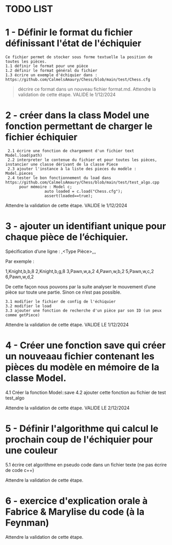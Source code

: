 # TODO LIST

# 1 - Définir le format du fichier définissant l'état de l'échiquier
    Ce fichier permet de stocker sous forme textuelle la position de toutes les pièces.
    1.1 définir le format pour une pièce 
    1.2 définir le format général du fichier
    1.3 écrire un exemple d'échiquier dans : https://github.com/CalmelsAmaury/Chess/blob/main/test/Chess.cfg

 > décrire ce format dans un nouveau fichier format.md.
Attendre la validation de cette étape. VALIDE le 1/12/2024 

# 2 - créer dans la class Model une fonction permettant de charger le fichier échiquier
     2.1 écrire une fonction de chargement d'un fichier text Model.load(path)
     2.2 interpreter le contenue du fichier et pour toutes les pièces, instancier une classe dérivant de la classe Piece
     2.3 ajouter l'instance à la liste des pieces du modèle : Model.pieces_
     2.4 tester le bon fonctionnement du load dans https://github.com/CalmelsAmaury/Chess/blob/main/test/test_algo.cpp
          pour mémoire : Model c;
                     auto loaded = c.load("Chess.cfg");
                     assert(loaded==true);

Attendre la validation de cette étape. VALIDE le 1/12/2024 

# 3 - ajouter un identifiant unique pour chaque pièce de l’échiquier.

Spécification d’une ligne : <id>,<Type Pièce>,<Couleur>,<colonne>,<rang>

Par exemple :

1,Knight,b,b,8
2,Knight,b,g,8
3,Pawn,w,a,2
4,Pawn,w,b,2
5,Pawn,w,c,2
6,Pawn,w,d,2


De cette façon nous pouvons par la suite analyser le mouvement d’une pièce sur toute une partie. Sinon ce n’est pas possible.

    3.1 modifier le fichier de config de l'échiquier
    3.2 modifier le load
    3.3 ajouter une fonction de recherche d'un pièce par son ID (un peux comme getPiece)

Attendre la validation de cette étape. VALIDE LE 1/12/2024

# 4 - Créer une fonction save qui créer un nouveaau fichier contenant les pièces du modèle en mémoire de la classe Model.
  4.1 Créer la fonction Model::save
  4.2 ajouter cette fonction au fichier de test test_algo

Attendre la validation de cette étape. VALIDE LE 2/12/2024

# 5 - Définir l'algorithme qui calcul le prochain coup de l'échiquier pour une couleur
  5.1 écrire cet algorithme en pseudo code dans un fichier texte (ne pas écrire de code c++)
  
Attendre la validation de cette étape.  

# 6 - exercice d'explication orale à Fabrice & Marylise du code (à la Feynman)

Attendre la validation de cette étape. 

